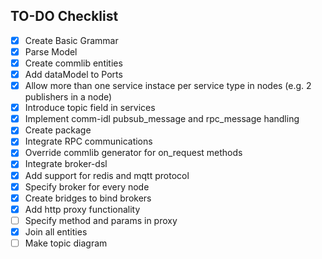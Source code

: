 ## TO-DO Checklist

- [x] Create Basic Grammar
- [x] Parse Model
- [x] Create commlib entities
- [x] Add dataModel to Ports
- [x] Allow more than one service instace per service type in nodes (e.g. 2 publishers in a node)
- [x] Introduce topic field in services
- [x] Implement comm-idl pubsub_message and rpc_message handling
- [x] Create package
- [x] Integrate RPC communications
- [x] Override commlib generator for on_request methods
- [x] Integrate broker-dsl
- [x] Add support for redis and mqtt protocol
- [x] Specify broker for every node
- [x] Create bridges to bind brokers
- [x] Add http proxy functionality
- [ ] Specify method and params in proxy
- [x] Join all entities
- [ ] Make topic diagram 